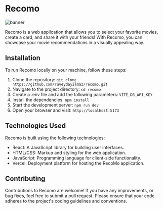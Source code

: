 # Recomo
![banner](https://github.com/ruveydayilmaz/recomo/assets/74985368/95d9ca9d-6a58-4841-831b-c5a1fbe6f387)

Recomo is a web application that allows you to select your favorite movies, create a card, and share it with your friends! With Recomo, you can showcase your movie recommendations in a visually appealing way.

## Installation
To run Recomo locally on your machine, follow these steps:

1. Clone the repository: `git clone https://github.com/ruveydayilmaz/recomo.git`
2. Navigate to the project directory: `cd recomo`
3. Create a .env file and add the following parameters: `VITE_DB_API_KEY`
4. Install the dependencies: `npm install`
5. Start the development server: `npm run dev`
6. Open your browser and visit: `http://localhost:5173`

## Technologies Used
Recomo is built using the following technologies:

- React: A JavaScript library for building user interfaces.
- HTML/CSS: Markup and styling for the web application.
- JavaScript: Programming language for client-side functionality.
- Vercel: Deployment platform for hosting the RecoMo application.

## Contributing
Contributions to Recomo are welcome! If you have any improvements, or bug fixes, feel free to submit a pull request. Please ensure that your code adheres to the project's coding guidelines and conventions.
